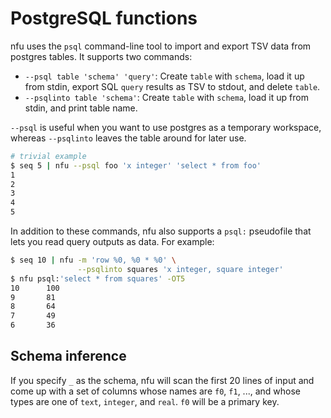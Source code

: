 # PostgreSQL functions
nfu uses the `psql` command-line tool to import and export TSV data from
postgres tables. It supports two commands:

- `--psql table 'schema' 'query'`: Create `table` with `schema`, load it up
  from stdin, export SQL `query` results as TSV to stdout, and delete `table`.
- `--psqlinto table 'schema'`: Create `table` with `schema`, load it up from
  stdin, and print table name.

`--psql` is useful when you want to use postgres as a temporary workspace,
whereas `--psqlinto` leaves the table around for later use.

```sh
# trivial example
$ seq 5 | nfu --psql foo 'x integer' 'select * from foo'
1
2
3
4
5
```

In addition to these commands, nfu also supports a `psql:` pseudofile that lets
you read query outputs as data. For example:

```sh
$ seq 10 | nfu -m 'row %0, %0 * %0' \
               --psqlinto squares 'x integer, square integer'
$ nfu psql:'select * from squares' -OT5
10      100
9       81
8       64
7       49
6       36
```

## Schema inference
If you specify `_` as the schema, nfu will scan the first 20 lines of input and
come up with a set of columns whose names are `f0`, `f1`, ..., and whose types
are one of `text`, `integer`, and `real`. `f0` will be a primary key.
